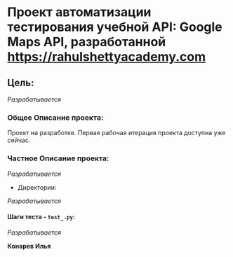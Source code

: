 # Проект автоматизации тестирования учебной API: Google Maps API, разработанной https://rahulshettyacademy.com #


## Цель: ##

_Разрабатывается_


### Общее Описание проекта: ###

Проект на разработке. Первая рабочая итерация проекта доступна уже сейчас. 


### Частное Описание проекта: ###

_Разрабатывается_

* Директории:

_Разрабатывается_


#### Шаги теста - `test_.py`: ####

_Разрабатывается_




**Конарев Илья**
